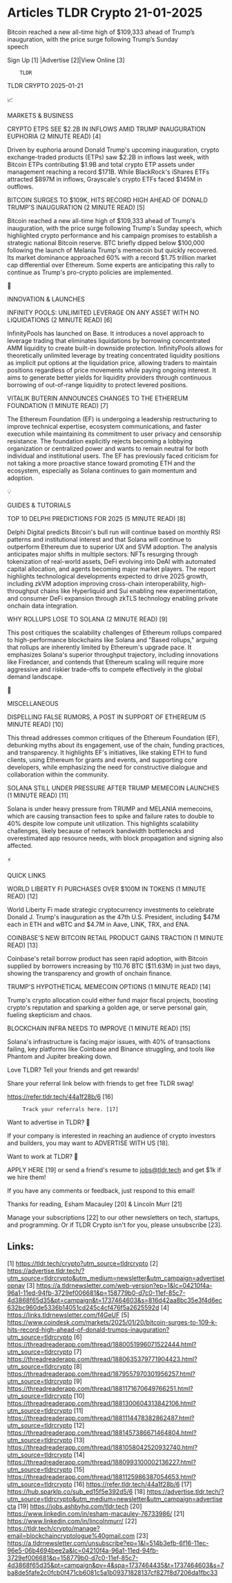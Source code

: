 # Articles TLDR Crypto 21-01-2025

Bitcoin reached a new all-time high of $109,333 ahead of Trump’s
inauguration, with the price surge following Trump’s Sunday
speech ‌ ‌ ‌ ‌ ‌ ‌ ‌ ‌ ‌ ‌ ‌ ‌ ‌ ‌ ‌ ‌ ‌ ‌ ‌ ‌ ‌ ‌ ‌ ‌ ‌ ‌  ‌ ‌ ‌ ‌ ‌ ‌ ‌ ‌ ‌ ‌ ‌ ‌ ‌ ‌ ‌ ‌ ‌ ‌ ‌ ‌ ‌ ‌ ‌ ‌ ‌ ‌ 


 Sign Up [1] |Advertise [2]|View Online [3] 

		TLDR 

TLDR CRYPTO 2025-01-21

📈 

MARKETS & BUSINESS

 CRYPTO ETPS SEE $2.2B IN INFLOWS AMID TRUMP INAUGURATION EUPHORIA (2
MINUTE READ) [4] 

 Driven by euphoria around Donald Trump's upcoming inauguration,
crypto exchange-traded products (ETPs) saw $2.2B in inflows last week,
with Bitcoin ETPs contributing $1.9B and total crypto ETP assets under
management reaching a record $171B. While BlackRock's iShares ETFs
attracted $897M in inflows, Grayscale's crypto ETFs faced $145M in
outflows. 

 BITCOIN SURGES TO $109K, HITS RECORD HIGH AHEAD OF DONALD TRUMP'S
INAUGURATION (2 MINUTE READ) [5] 

 Bitcoin reached a new all-time high of $109,333 ahead of Trump's
inauguration, with the price surge following Trump's Sunday speech,
which highlighted crypto performance and his campaign promises to
establish a strategic national Bitcoin reserve. BTC briefly dipped
below $100,000 following the launch of Melania Trump's memecoin but
quickly recovered. Its market dominance approached 60% with a record
$1.75 trillion market cap differential over Ethereum. Some experts are
anticipating this rally to continue as Trump's pro-crypto policies are
implemented. 

🚀 

INNOVATION & LAUNCHES

 INFINITY POOLS: UNLIMITED LEVERAGE ON ANY ASSET WITH NO LIQUIDATIONS
(2 MINUTE READ) [6] 

 InfinityPools has launched on Base. It introduces a novel approach to
leverage trading that eliminates liquidations by borrowing
concentrated AMM liquidity to create built-in downside protection.
InfinityPools allows for theoretically unlimited leverage by treating
concentrated liquidity positions as implicit put options at the
liquidation price, allowing traders to maintain positions regardless
of price movements while paying ongoing interest. It aims to generate
better yields for liquidity providers through continuous borrowing of
out-of-range liquidity to protect levered positions. 

 VITALIK BUTERIN ANNOUNCES CHANGES TO THE ETHEREUM FOUNDATION (1
MINUTE READ) [7] 

 The Ethereum Foundation (EF) is undergoing a leadership restructuring
to improve technical expertise, ecosystem communications, and faster
execution while maintaining its commitment to user privacy and
censorship resistance. The foundation explicitly rejects becoming a
lobbying organization or centralized power and wants to remain neutral
for both individual and institutional users. The EF has previously
faced criticism for not taking a more proactive stance toward
promoting ETH and the ecosystem, especially as Solana continues to
gain momentum and adoption. 

💡 

GUIDES & TUTORIALS

 TOP 10 DELPHI PREDICTIONS FOR 2025 (5 MINUTE READ) [8] 

 Delphi Digital predicts Bitcoin's bull run will continue based on
monthly RSI patterns and institutional interest and that Solana will
continue to outperform Ethereum due to superior UX and SVM adoption.
The analysis anticipates major shifts in multiple sectors: NFTs
resurging through tokenization of real-world assets, DeFi evolving
into DeAI with automated capital allocation, and agents becoming major
market players. The report highlights technological developments
expected to drive 2025 growth, including zkVM adoption improving
cross-chain interoperability, high-throughput chains like Hyperliquid
and Sui enabling new experimentation, and consumer DeFi expansion
through zkTLS technology enabling private onchain data integration. 

 WHY ROLLUPS LOSE TO SOLANA (2 MINUTE READ) [9] 

 This post critiques the scalability challenges of Ethereum rollups
compared to high-performance blockchains like Solana and "Based
rollups," arguing that rollups are inherently limited by Ethereum's
upgrade pace. It emphasizes Solana's superior throughput trajectory,
including innovations like Firedancer, and contends that Ethereum
scaling will require more aggressive and riskier trade-offs to compete
effectively in the global demand landscape. 

🦄 

MISCELLANEOUS

 DISPELLING FALSE RUMORS, A POST IN SUPPORT OF ETHEREUM (5 MINUTE
READ) [10] 

 This thread addresses common critiques of the Ethereum Foundation
(EF), debunking myths about its engagement, use of the chain, funding
practices, and transparency. It highlights EF's initiatives, like
staking ETH to fund clients, using Ethereum for grants and events, and
supporting core developers, while emphasizing the need for
constructive dialogue and collaboration within the community. 

 SOLANA STILL UNDER PRESSURE AFTER TRUMP MEMECOIN LAUNCHES (1 MINUTE
READ) [11] 

 Solana is under heavy pressure from TRUMP and MELANIA memecoins,
which are causing transaction fees to spike and failure rates to
double to 40% despite low compute unit utilization. This highlights
scalability challenges, likely because of network bandwidth
bottlenecks and overestimated app resource needs, with block
propagation and signing also affected. 

⚡ 

QUICK LINKS

 WORLD LIBERTY FI PURCHASES OVER $100M IN TOKENS (1 MINUTE READ) [12] 

 World Liberty Fi made strategic cryptocurrency investments to
celebrate Donald J. Trump's inauguration as the 47th U.S. President,
including $47M each in ETH and wBTC and $4.7M in Aave, LINK, TRX, and
ENA. 

 COINBASE'S NEW BITCOIN RETAIL PRODUCT GAINS TRACTION (1 MINUTE READ)
[13] 

 Coinbase's retail borrow product has seen rapid adoption, with
Bitcoin supplied by borrowers increasing by 110.76 BTC ($11.63M) in
just two days, showing the transparency and growth of onchain finance.


 TRUMP'S HYPOTHETICAL MEMECOIN OPTIONS (1 MINUTE READ) [14] 

 Trump's crypto allocation could either fund major fiscal projects,
boosting crypto's reputation and sparking a golden age, or serve
personal gain, fueling skepticism and chaos. 

 BLOCKCHAIN INFRA NEEDS TO IMPROVE (1 MINUTE READ) [15] 

 Solana's infrastructure is facing major issues, with 40% of
transactions failing, key platforms like Coinbase and Binance
struggling, and tools like Phantom and Jupiter breaking down. 

Love TLDR? Tell your friends and get rewards!

 Share your referral link below with friends to get free TLDR swag! 

 https://refer.tldr.tech/44a1f28b/6 [16] 

		 Track your referrals here. [17] 

Want to advertise in TLDR? 📰

 If your company is interested in reaching an audience of crypto
investors and builders, you may want to ADVERTISE WITH US [18]. 

Want to work at TLDR? 💼

 APPLY HERE [19] or send a friend's resume to jobs@tldr.tech and get
$1k if we hire them! 

 If you have any comments or feedback, just respond to this email! 

Thanks for reading, 
Esham Macauley [20] & Lincoln Murr [21] 

 Manage your subscriptions [22] to our other newsletters on tech,
startups, and programming. Or if TLDR Crypto isn't for you, please
unsubscribe [23]. 

 

Links:
------
[1] https://tldr.tech/crypto?utm_source=tldrcrypto
[2] https://advertise.tldr.tech/?utm_source=tldrcrypto&utm_medium=newsletter&utm_campaign=advertisetopnav
[3] https://a.tldrnewsletter.com/web-version?ep=1&lc=04210f4a-96a1-11ed-94fb-3729ef006681&p=158779b0-d7c0-11ef-85c7-4d3868f65d35&pt=campaign&t=1737464603&s=816d42aa8bc35e3f4d6ec632bc960de5336b14051cd245c4cf476f5a2625592d
[4] https://links.tldrnewsletter.com/f4GeUF
[5] https://www.coindesk.com/markets/2025/01/20/bitcoin-surges-to-109-k-hits-record-high-ahead-of-donald-trumps-inauguration?utm_source=tldrcrypto
[6] https://threadreaderapp.com/thread/1880051996071522444.html?utm_source=tldrcrypto
[7] https://threadreaderapp.com/thread/1880635379771904423.html?utm_source=tldrcrypto
[8] https://threadreaderapp.com/thread/1879557970301956257.html?utm_source=tldrcrypto
[9] https://threadreaderapp.com/thread/1881171670649766251.html?utm_source=tldrcrypto
[10] https://threadreaderapp.com/thread/1881300604313842106.html?utm_source=tldrcrypto
[11] https://threadreaderapp.com/thread/1881114478382862487.html?utm_source=tldrcrypto
[12] https://threadreaderapp.com/thread/1881457386671464804.html?utm_source=tldrcrypto
[13] https://threadreaderapp.com/thread/1881058042520932740.html?utm_source=tldrcrypto
[14] https://threadreaderapp.com/thread/1880993100002136227.html?utm_source=tldrcrypto
[15] https://threadreaderapp.com/thread/1881125986387054653.html?utm_source=tldrcrypto
[16] https://refer.tldr.tech/44a1f28b/6
[17] https://hub.sparklp.co/sub_ed15f5e392d5/6
[18] https://advertise.tldr.tech/?utm_source=tldrcrypto&utm_medium=newsletter&utm_campaign=advertisecta
[19] https://jobs.ashbyhq.com/tldr.tech
[20] https://www.linkedin.com/in/esham-macauley-76733986/
[21] https://www.linkedin.com/in/lincolnmurr/
[22] https://tldr.tech/crypto/manage?email=blockchaincryptologue%40gmail.com
[23] https://a.tldrnewsletter.com/unsubscribe?ep=1&l=514b3efb-6f16-11ec-96e5-06b4694bee2a&lc=04210f4a-96a1-11ed-94fb-3729ef006681&p=158779b0-d7c0-11ef-85c7-4d3868f65d35&pt=campaign&pv=4&spa=1737464435&t=1737464603&s=7ba8de5fafe2c0fcb0f471cb6081c5a1b09371828137cf827f8d7206da1fbc33